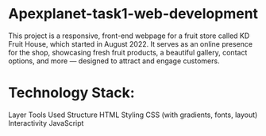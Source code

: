 # Apexplanet-task1-web-development
This project is a responsive, front-end webpage for a fruit store called KD Fruit House, which started in August 2022. It serves as an online presence for the shop, showcasing fresh fruit products, a beautiful gallery, contact options, and more — designed to attract and engage customers.

# Technology Stack:
Layer	Tools Used
Structure	HTML
Styling	CSS (with gradients, fonts, layout)
Interactivity	JavaScript

